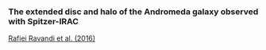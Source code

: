 ### The extended disc and halo of the Andromeda galaxy observed with Spitzer-IRAC
[Rafiei Ravandi et al. (2016)](http://arxiv.org/abs/1603.06903)
